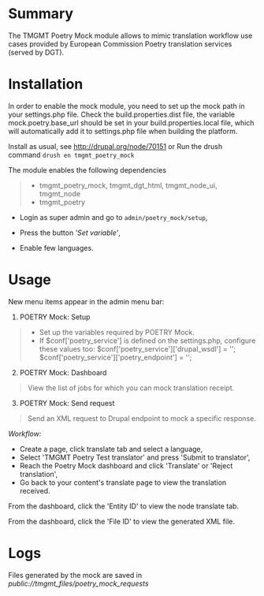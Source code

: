 Summary
=======

The TMGMT Poetry Mock module allows to mimic translation workflow
use cases provided by European Commission Poetry translation services
(served by DGT).

# Installation

In order to enable the mock module, you need to set up the mock path in your
settings.php file.
Check the build.properties.dist file, the variable mock.poetry.base_url should
be set in your build.properties.local file, which will  automatically add it
to settings.php file when building the platform.


Install as usual, see http://drupal.org/node/70151 or Run the drush command
  ```drush en tmgmt_poetry_mock```

  The module enables the following dependencies

  > - tmgmt_poetry_mock, tmgmt_dgt_html, tmgmt_node_ui, tmgmt_node
  > - tmgmt_poetry

 * Login as super admin and go to ```admin/poetry_mock/setup```,

 * Press the button *'Set variable'*,

 * Enable few languages.


# Usage

New menu items appear in the admin menu bar:

1. POETRY Mock: Setup
> * Set up the variables required by POETRY Mock.
> * If $conf['poetry_service'] is defined on the settings.php, configure these values too:
> $conf['poetry_service']['drupal_wsdl'] = '';
> $conf['poetry_service']['poetry_endpoint'] = '';

2. POETRY Mock: Dashboard
> View the list of jobs for which you can mock translation receipt.

3. POETRY Mock: Send request
> Send an XML request to Drupal endpoint to mock a specific response.

*Workflow:*

* Create a page, click translate tab and select a language,
* Select 'TMGMT Poetry Test translator' and press 'Submit to translator',
* Reach the Poetry Mock dashboard and click 'Translate' or 'Reject translation',
* Go back to your content's translate page to view the translation received.

From the dashboard, click the 'Entity ID' to view the node translate tab.

From the dashboard, click the 'File ID' to view the generated XML file.

# Logs

Files generated by the mock are saved in
_public://tmgmt_files/poetry_mock_requests_
